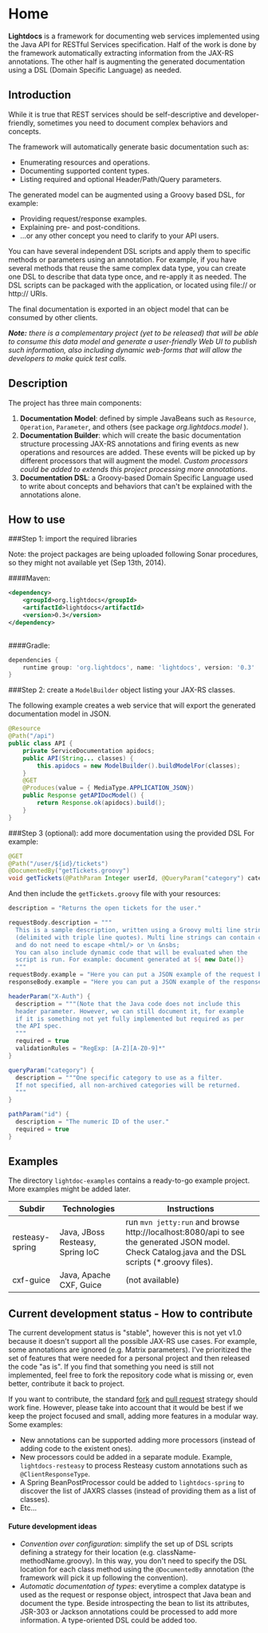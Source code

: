 Home
====
**Lightdocs** is a framework for documenting web services implemented using the Java API for RESTful Services specification. Half of the work is done by the framework automatically extracting information from the JAX-RS annotations. The other half is augmenting the generated documentation using a DSL (Domain Specific Language) as needed.


Introduction
---
While it is true that REST services should be self-descriptive and developer-friendly, sometimes you need to document complex behaviors and concepts.  

The framework will automatically generate basic documentation such as:

* Enumerating resources and operations.
* Documenting supported content types.
* Listing required and optional Header/Path/Query parameters.

The generated model can be augmented using a Groovy based DSL, for example:

* Providing request/response examples.
* Explaining pre- and post-conditions.
* ...or any other concept you need to clarify to your API users.
 
You can have several independent DSL scripts and apply them to specific methods or parameters using an annotation. For example, if you have several methods that reuse the same complex data type, you can  create one DSL to describe that data type once, and re-apply it as needed. The DSL scripts can be packaged with the application, or located using file:// or http:// URIs.

The final documentation is exported in an object model that can be consumed by other clients.

_**Note:** there is a complementary project (yet to be released) that will be able to consume this data model and generate a user-friendly Web UI to publish such information, also including dynamic web-forms that will allow the developers to make quick test calls._


Description
---

The project has three main components:

1. **Documentation Model**: defined by simple JavaBeans such as `Resource`, `Operation`, `Parameter`, and others (see package _org.lightdocs.model_ ).
2. **Documentation Builder**: which will create the basic documentation structure processing JAX-RS annotations and firing events as new operations and resources are added. These events will be picked up by different processors that will augment the model. _Custom processors could be added to extends this project processing more annotations_.
3. **Documentation DSL**: a Groovy-based Domain Specific Language used to write about concepts and behaviors that can't be explained with the annotations alone.


How to use
---

###Step 1: import the required libraries

Note: the project packages are being uploaded following Sonar procedures, so they might not available yet (Sep 13th, 2014).

####Maven:
```xml
<dependency>
    <groupId>org.lightdocs</groupId>
    <artifactId>lightdocs</artifactId>
    <version>0.3</version>
</dependency>
            
```
####Gradle:
```groovy
dependencies {
    runtime group: 'org.lightdocs', name: 'lightdocs', version: '0.3'
}
```

###Step 2: create a `ModelBuilder` object listing your JAX-RS classes. 

The following example creates a web service that will export the generated documentation model in JSON.

```java
@Resource
@Path("/api")
public class API {
    private ServiceDocumentation apidocs;
    public API(String... classes) {
        this.apidocs = new ModelBuilder().buildModelFor(classes);        
    }
    @GET
    @Produces(value = { MediaType.APPLICATION_JSON})
    public Response getAPIDocModel() {
        return Response.ok(apidocs).build();
    }
}
```

###Step 3 (optional): add more documentation using the provided DSL
For example:

```java
@GET
@Path("/user/${id}/tickets")
@DocumentedBy("getTickets.groovy")
void getTickets(@PathParam Integer userId, @QueryParam("category") categoryFilter);
```

And then include the `getTickets.groovy` file with your resources:

```groovy
description = "Returns the open tickets for the user."

requestBody.description = """
  This is a sample description, written using a Groovy multi line string 
  (delimited with triple line quotes). Multi line strings can contain code and variables, 
  and do not need to escape <html/> or \n &nsbs;
  You can also include dynamic code that will be evaluated when the 
  script is run. For example: document generated at ${ new Date()}
  """
requestBody.example = "Here you can put a JSON example of the request body."
responseBody.example = "Here you can put a JSON example of the response body."

headerParam("X-Auth") {
  description = """(Note that the Java code does not include this 
  header parameter. However, we can still document it, for example 
  if it is something not yet fully implemented but required as per 
  the API spec.
  """
  required = true
  validationRules = "RegExp: [A-Z][A-Z0-9]*"
}

queryParam("category") {
  description = """One specific category to use as a filter. 
  If not specified, all non-archived categories will be returned.
  """
}

pathParam("id") {
  description = "The numeric ID of the user."
  required = true
}
```

Examples
---

The directory `lightdoc-examples` contains a ready-to-go example project. More examples might be added later.

| Subdir | Technologies | Instructions |
|---|---|---|
|resteasy-spring| Java, JBoss Resteasy, Spring IoC | run `mvn jetty:run` and browse http://localhost:8080/api to see the generated JSON model. Check Catalog.java and the DSL scripts (*.groovy files).
|cxf-guice| Java, Apache CXF, Guice| (not available) |


Current development status - How to contribute
---

The current development status is "stable", however this is not yet v1.0 because it doesn't support all the possible JAX-RS use cases. For example, some annotations are ignored (e.g. Matrix parameters). I've prioritized the set of features that were needed for a personal project and then released the code "as is". If you find that something you need is still not implemented, feel free to fork the repository code what is missing or, even better, contribute it back to project.

If you want to contribute, the standard [fork](https://help.github.com/articles/fork-a-repo) and [pull request](https://help.github.com/articles/using-pull-requests) strategy should work fine. However, please take into account that it would be best if we keep the project focused and small, adding more features in a modular way. Some examples:

- New annotations can be supported adding more processors (instead of adding code to the existent ones). 
- New processors could be added in a separate module. Example, `lightdocs-resteasy` to process Resteasy custom annotations such as `@ClientResponseType`.
- A Spring BeanPostProcessor could be added to `lightdocs-spring` to discover the list of JAXRS classes (instead of providing them as a list of classes).
- Etc...

#### Future development ideas
- _Convention over configuration_: simplify the set up of DSL scripts defining a strategy for their location (e.g. className-methodName.groovy). In this way, you don't need to specify the DSL location for each class method using the `@DocumentedBy` annotation (the framework will pick it up following the convention).
- _Automatic documentation of types_: everytime a complex datatype is used as the request or response object, introspect that Java bean and document the type. Beside introspecting the bean to list its attributes, JSR-303 or Jackson annotations could be processed to add more information. A type-oriented DSL could be added too.



